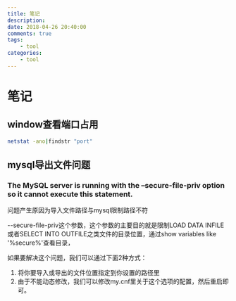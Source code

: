 ```yaml
---
title: 笔记
description: 
date: 2018-04-26 20:40:00
comments: true
tags: 
    - tool
categories:
    - tool
---
```


# 笔记

## window查看端口占用
```bash
netstat -ano|findstr "port"
```
## mysql导出文件问题

### The MySQL server is running with the –secure-file-priv option so it cannot execute this statement.

问题产生原因为导入文件路径与mysql限制路径不符

--secure-file-priv这个参数，这个参数的主要目的就是限制LOAD DATA INFILE或者SELECT INTO OUTFILE之类文件的目录位置，通过show variables like '%secure%'查看目录，

如果要解决这个问题，我们可以通过下面2种方式：

1. 将你要导入或导出的文件位置指定到你设置的路径里
2. 由于不能动态修改，我们可以修改my.cnf里关于这个选项的配置，然后重启即可。